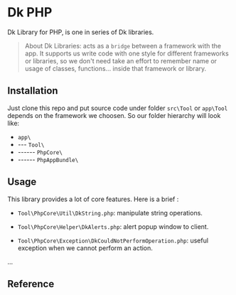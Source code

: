 # Dk PHP

Dk Library for PHP, is one in series of Dk libraries.

>About Dk Libraries: acts as a `bridge` between a framework with the app.
>It supports us write code with one style for different frameworks or libraries,
>so we don't need take an effort to remember name or usage of classes, functions...
>inside that framework or library.


## Installation

Just clone this repo and put source code under folder `src\Tool` or `app\Tool` depends on the framework we choosen.
So our folder hierarchy will look like:

- `app\`
- --- `Tool\`
- ------ `PhpCore\`
- ------ `PhpAppBundle\`


## Usage

This library provides a lot of core features. Here is a brief :

- `Tool\PhpCore\Util\DkString.php`: manipulate string operations.

- `Tool\PhpCore\Helper\DkAlerts.php`: alert popup window to client.

- `Tool\PhpCore\Exception\DkCouldNotPerformOperation.php`: useful exception when we cannot perform an action.

...


## Reference
